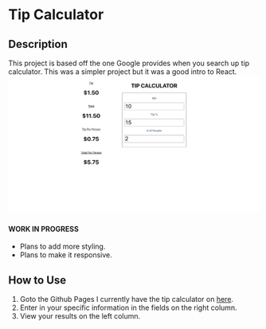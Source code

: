 # Tip Calculator

## Description
This project is based off the one Google provides when you search up tip calculator. This was a simpler project but it was a good intro to React.
![](screenshots/tip-calc.png)

#### WORK IN PROGRESS
* Plans to add more styling.
* Plans to make it responsive.

## How to Use
1. Goto the Github Pages I currently have the tip calculator on [here](https://matthewwei35.github.io/tip-calculator/).
2. Enter in your specific information in the fields on the right column.
3. View your results on the left column.
